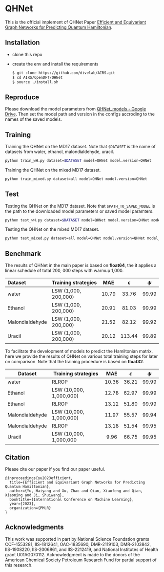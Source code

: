 # QHNet

This is the official implement of QHNet Paper [Efficient and Equivariant Graph Networks for Predicting Quantum Hamiltonian](https://arxiv.org/pdf/2306.04922.pdf).

## Installation

- clone this repo
- create the env and install the requirements
  
  ```bash
  $ git clone https://github.com/divelab/AIRS.git
  $ cd AIRS/OpenDFT/QHNet
  $ source ./install.sh
  ```

## Reproduce

Please download the model parameters from [QHNet_models - Google Drive](https://drive.google.com/drive/folders/1GzJimKOaxU-fiyhgKVWWaJ5juNqbJT3N?usp=sharing).
Then set the model path and version in the configs accroding to the names of the saved models.

## Training

Training the QHNet on the MD17 dataset. Note that `$DATASET` is the name of datasets from water, ethanol, malondialdehyde, uracil.
```bash
python train_wH.py dataset=$DATASET model=QHNet model.version=QHNet
```

Training the QHNet on the mixed MD17 dataset.
```bash
python train_mixed.py dataset=all model=QHNet model.version=QHNet
```

## Test

Testing the QHNet on the MD17 dataset. Note that `$PATH_TO_SAVED_MODEL` is the path to the downloaded model parameters or saved model paramters.
```bash
python test_wH.py dataset=$DATASET model=QHNet model.version=QHNet model_path=$PATH_TO_SAVED_MODEL
```

Testing the QHNet on the mixed MD17 dataset.
```bash
python test_mixed.py dataset=all model=QHNet model.version=QHNet model_path=$PATH_TO_SAVED_MODEL
```

## Benchmark

The results of QHNet in the main paper is based on **float64**, the it applies a linear schedule of total 200, 000 steps with warmup 1,000.

| Dataset         | Training strategies  | MAE   | $\epsilon$ | $\psi$ |
|:--------------- | -------------------- |:-----:|:----------:|:------:|
| water           | LSW (1,000, 200,000) | 10.79 | 33.76      | 99.99  |
| Ethanol         | LSW (1,000, 200,000) | 20.91 | 81.03      | 99.99  |
| Malondialdehyde | LSW (1,000, 200,000) | 21.52 | 82.12      | 99.92  |
| Uracil          | LSW (1,000, 200,000) | 20.12 | 113.44     | 99.89  |



To facilitate the development of models to predict the Hamiltonian matrix, 
here we provide the results of QHNet on various total training steps 
for later on comparison. Note that the training procedure is based on **float32**.

| Dataset         | Training strategies     | MAE   | $\epsilon$ | $\psi$ |
| --------------- | ----------------------- |:-----:|:----------:|:------:|
| water           | RLROP                   | 10.36 | 36.21      | 99.99  |
| Ethanol         | LSW (10,000, 1,000,000) | 12.78 | 62.97      | 99.99  |
| Ethanol         | RLROP                   | 13.12 | 51.80      | 99.99  |
| Malondialdehyde | LSW (10,000, 1,000,000) | 11.97 | 55.57      | 99.94  |
| Malondialdehyde | RLROP                   | 13.18 | 51.54      | 99.95  |
| Uracil          | LSW (10,000, 1,000,000  | 9.96  | 66.75      | 99.95  |





## Citation

Please cite our paper if you find our paper useful.
```
@inproceedings{yu2023efficient,
  title={Efficient and Equivariant Graph Networks for Predicting Quantum Hamiltonian},
  author={Yu, Haiyang and Xu, Zhao and Qian, Xiaofeng and Qian, Xiaoning and Ji, Shuiwang},
  booktitle={International Conference on Machine Learning},
  year={2023},
  organization={PMLR}
}
```

## Acknowledgments

This work was supported in part by National Science Foundation grants CCF-1553281, IIS-1812641, OAC-1835690, DMR-2119103, DMR-2103842, IIS-1908220, IIS-2006861, and IIS-2212419, and National Institutes of Health grant U01AG070112. Acknowledgment is made to the donors of the American Chemical Society Petroleum Research Fund for partial support of this research.

